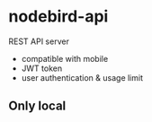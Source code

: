 # nodebird-api

REST API server

- compatible with mobile
- JWT token
- user authentication & usage limit

## Only local
